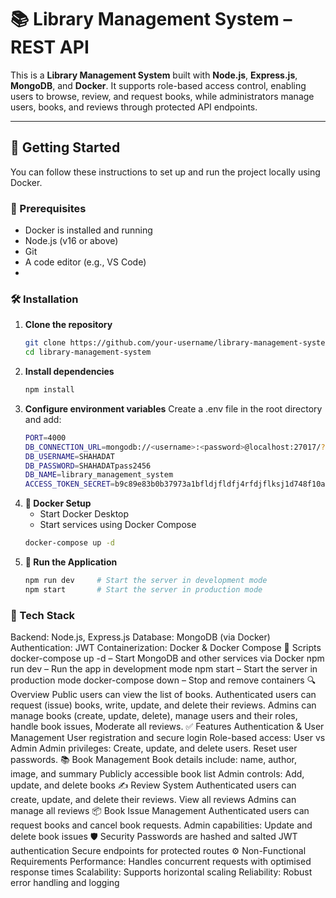 # 📚 Library Management System – REST API

This is a **Library Management System** built with **Node.js**, **Express.js**, **MongoDB**, and **Docker**. It supports role-based access control, enabling users to browse, review, and request books, while administrators manage users, books, and reviews through protected API endpoints.

---

## 🚀 Getting Started

You can follow these instructions to set up and run the project locally using Docker.

### 🧰 Prerequisites

- Docker is installed and running
- Node.js (v16 or above)
- Git
- A code editor (e.g., VS Code)
- 
### 🛠️ Installation
1. **Clone the repository**
   ```bash
   git clone https://github.com/your-username/library-management-system.git
   cd library-management-system

2. **Install dependencies**
   ```bash
   npm install
2. **Configure environment variables** Create a .env file in the root directory and add:
   ```bash
   PORT=4000
   DB_CONNECTION_URL=mongodb://<username>:<password>@localhost:27017/?authSource=admin
   DB_USERNAME=SHAHADAT
   DB_PASSWORD=SHAHADATpass2456
   DB_NAME=library_management_system
   ACCESS_TOKEN_SECRET=b9c89e83b0b37973a1bfldjfldfj4rfdjflksj1d748f10a61ffdb6a5e984b92e86cfa3c0d8f

2. **🐳 Docker Setup**
   - Start Docker Desktop
   - Start services using Docker Compose
   ```bash
   docker-compose up -d

2. **🔧 Run the Application**
   ```bash
   npm run dev     # Start the server in development mode
   npm start       # Start the server in production mode


### 🧪 Tech Stack
Backend: Node.js, Express.js
Database: MongoDB (via Docker)
Authentication: JWT
Containerization: Docker & Docker Compose
📜 Scripts
docker-compose up -d – Start MongoDB and other services via Docker
npm run dev – Run the app in development mode
npm start – Start the server in production mode
docker-compose down – Stop and remove containers
🔍 Overview
Public users can view the list of books.
Authenticated users can request (issue) books, write, update, and delete their reviews.
Admins can manage books (create, update, delete), manage users and their roles, handle book issues, Moderate all reviews.
✅ Features
Authentication & User Management
User registration and secure login
Role-based access: User vs Admin
Admin privileges: Create, update, and delete users. Reset user passwords.
📚 Book Management
Book details include: name, author, image, and summary
Publicly accessible book list
Admin controls: Add, update, and delete books
✍️ Review System
Authenticated users can create, update, and delete their reviews.
View all reviews
Admins can manage all reviews
📦 Book Issue Management
Authenticated users can request books and cancel book requests.
Admin capabilities: Update and delete book issues
🛡️ Security
Passwords are hashed and salted
JWT authentication
Secure endpoints for protected routes
⚙️ Non-Functional Requirements
Performance: Handles concurrent requests with optimised response times
Scalability: Supports horizontal scaling
Reliability: Robust error handling and logging
